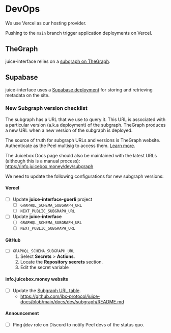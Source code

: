 # DevOps

We use Vercel as our hosting provider.

Pushing to the `main` branch trigger application deployments on Vercel.

## TheGraph

juice-interface relies on a [subgraph on TheGraph](https://github.com/jbx-protocol/juice-subgraph).

## Supabase

juice-interface uses a [Supabase deployment](https://supabase.com/) for storing and retrieving metadata on the site.

### New Subgraph version checklist

The subgraph has a URL that we use to query it. This URL is associated with a particular version (a.k.a deployment) of the subgraph. TheGraph produces a new URL when a new version of the subgraph is deployed.

The source of truth for subgraph URLs and versions is TheGraph website. Authenticate as the Peel multisig to access them. [Learn more](https://juicebox.notion.site/Subgraph-Guide-9a19eecda4e3457ab6f6c6ebcad0eaa6).

The Juicebox Docs page should also be maintained with the latest URLs (although this is a manual process): https://info.juicebox.money/dev/subgraph

We need to update the following configurations for new subgraph versions:

#### Vercel

- [ ] Update **juice-interface-goerli** project
  - [ ] `GRAPHQL_SCHEMA_SUBGRAPH_URL`
  - [ ] `NEXT_PUBLIC_SUBGRAPH_URL`
- [ ] Update **juice-interface**
  - [ ] `GRAPHQL_SCHEMA_SUBGRAPH_URL`
  - [ ] `NEXT_PUBLIC_SUBGRAPH_URL`

#### GitHub

- [ ] `GRAPHQL_SCHEMA_SUBGRAPH_URL`
  1.  Select **Secrets** > **Actions**.
  2.  Locate the **Repository secrets** section.
  3.  Edit the secret variable

#### info.juicebox.money website

- [ ] Update the [Subgraph URL table](https://info.juicebox.money/dev/subgraph/).
  - https://github.com/jbx-protocol/juice-docs/blob/main/docs/dev/subgraph/README.md

#### Announcement

- [ ] Ping `@dev` role on Discord to notify Peel devs of the status quo.
